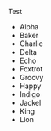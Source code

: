 Test
- Alpha
- Baker
- Charlie
- Delta
- Echo
- Foxtrot
- Groovy
- Happy
- Indigo
- Jackel
- King
- Lion
